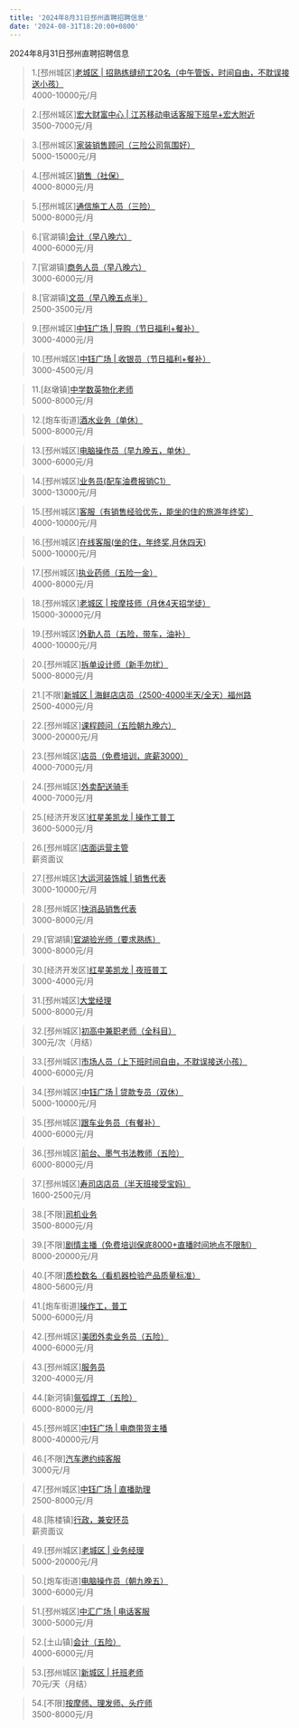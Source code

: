 ```yaml
---
title: '2024年8月31日邳州直聘招聘信息'
date: '2024-08-31T18:20:00+0800'
---
```

2024年8月31日邳州直聘招聘信息
<!--more-->
>1.[邳州城区][老城区 | 招熟练缝纫工20名（中午管饭，时间自由，不耽误接送小孩）](https://www.pizhouzhipin.com/job/36976)<br>
>4000-10000元/月

>2.[邳州城区][宏大财富中心 | 江苏移动电话客服下班早+宏大附近](https://www.pizhouzhipin.com/job/23334)<br>
>3500-7000元/月

>3.[邳州城区][家装销售顾问（三险公司氛围好）](https://www.pizhouzhipin.com/job/15739)<br>
>5000-15000元/月

>4.[邳州城区][销售（社保）](https://www.pizhouzhipin.com/job/24006)<br>
>4000-8000元/月

>5.[邳州城区][通信施工人员（三险）](https://www.pizhouzhipin.com/job/17663)<br>
>5000-8000元/月

>6.[官湖镇][会计（早八晚六）](https://www.pizhouzhipin.com/job/37116)<br>
>4000-6000元/月

>7.[官湖镇][商务人员（早八晚六）](https://www.pizhouzhipin.com/job/37114)<br>
>3000-6000元/月

>8.[官湖镇][文员（早八晚五点半）](https://www.pizhouzhipin.com/job/35911)<br>
>2500-3500元/月

>9.[邳州城区][中钰广场 | 导购（节日福利+餐补）](https://www.pizhouzhipin.com/job/30878)<br>
>3000-4000元/月

>10.[邳州城区][中钰广场 | 收银员（节日福利+餐补）](https://www.pizhouzhipin.com/job/30879)<br>
>3000-4500元/月

>11.[赵墩镇][中学数英物化老师](https://www.pizhouzhipin.com/job/36840)<br>
>5000-8000元/月

>12.[炮车街道][酒水业务（单休）](https://www.pizhouzhipin.com/job/35851)<br>
>5000-8000元/月

>13.[邳州城区][电脑操作员（早九晚五，单休）](https://www.pizhouzhipin.com/job/37073)<br>
>3000-6000元/月

>14.[邳州城区][业务员(配车油费报销C1）](https://www.pizhouzhipin.com/job/8933)<br>
>3000-13000元/月

>15.[邳州城区][客服（有销售经验优先，能坐的住的旅游年终奖）](https://www.pizhouzhipin.com/job/21476)<br>
>4000-10000元/月

>16.[邳州城区][在线客服(坐的住，年终奖,月休四天)](https://www.pizhouzhipin.com/job/21478)<br>
>5000-10000元/月

>17.[邳州城区][执业药师（五险一金）](https://www.pizhouzhipin.com/job/32595)<br>
>4000-8000元/月

>18.[邳州城区][老城区 | 按摩技师（月休4天招学徒）](https://www.pizhouzhipin.com/job/21872)<br>
>15000-30000元/月

>19.[邳州城区][外勤人员（五险，带车，油补）](https://www.pizhouzhipin.com/job/32156)<br>
>4000-10000元/月

>20.[邳州城区][拆单设计师（新手勿扰）](https://www.pizhouzhipin.com/job/25275)<br>
>5000-8000元/月

>21.[不限][新城区 | 海鲜店店员（2500-4000半天/全天）福州路](https://www.pizhouzhipin.com/job/35093)<br>
>2500-4000元/月

>22.[邳州城区][课程顾问（五险朝九晚六）](https://www.pizhouzhipin.com/job/31005)<br>
>3000-20000元/月

>23.[邳州城区][店员（免费培训，底薪3000）](https://www.pizhouzhipin.com/job/36500)<br>
>4000-7000元/月

>24.[邳州城区][外卖配送骑手](https://www.pizhouzhipin.com/job/36574)<br>
>4000-7000元/月

>25.[经济开发区][红星美凯龙 | 操作工普工](https://www.pizhouzhipin.com/job/37039)<br>
>3600-5000元/月

>26.[邳州城区][店面运营主管](https://www.pizhouzhipin.com/job/36238)<br>
>薪资面议

>27.[邳州城区][大运河装饰城 | 销售代表](https://www.pizhouzhipin.com/job/36330)<br>
>3000-10000元/月

>28.[邳州城区][快消品销售代表](https://www.pizhouzhipin.com/job/36964)<br>
>3000-8000元/月

>29.[官湖镇][官湖验光师（要求熟练）](https://www.pizhouzhipin.com/job/33620)<br>
>3000-8000元/月

>30.[经济开发区][红星美凯龙 | 夜班普工](https://www.pizhouzhipin.com/job/37068)<br>
>3000-4000元/月

>31.[邳州城区][大堂经理](https://www.pizhouzhipin.com/job/1948)<br>
>5000-8000元/月

>32.[邳州城区][初高中兼职老师（全科目）](https://www.pizhouzhipin.com/job/34552)<br>
>300元/次（月结）

>33.[邳州城区][市场人员（上下班时间自由，不耽误接送小孩）](https://www.pizhouzhipin.com/job/36733)<br>
>4000-6000元/月

>34.[邳州城区][中钰广场 | 贷款专员（双休）](https://www.pizhouzhipin.com/job/22992)<br>
>5000-10000元/月

>35.[邳州城区][跟车业务员（有餐补）](https://www.pizhouzhipin.com/job/32711)<br>
>4000-6000元/月

>36.[邳州城区][前台、墨气书法教师（五险）](https://www.pizhouzhipin.com/job/25491)<br>
>6000-8000元/月

>37.[邳州城区][寿司店店员（半天班接受宝妈）](https://www.pizhouzhipin.com/job/36664)<br>
>1600-2500元/月

>38.[不限][司机业务](https://www.pizhouzhipin.com/job/37094)<br>
>3500-8000元/月

>39.[不限][剧情主播（免费培训保底8000+直播时间地点不限制）](https://www.pizhouzhipin.com/job/36887)<br>
>8000-20000元/月

>40.[不限][质检数名（看机器检验产品质量标准）](https://www.pizhouzhipin.com/job/30855)<br>
>4800-5600元/月

>41.[炮车街道][操作工，普工](https://www.pizhouzhipin.com/job/30797)<br>
>5000-6000元/月

>42.[邳州城区][美团外卖业务员（五险）](https://www.pizhouzhipin.com/job/32332)<br>
>4000-6000元/月

>43.[邳州城区][服务员](https://www.pizhouzhipin.com/job/32030)<br>
>3200-4000元/月

>44.[新河镇][氩弧焊工（五险）](https://www.pizhouzhipin.com/job/36982)<br>
>6000-8000元/月

>45.[邳州城区][中钰广场 | 电商带货主播](https://www.pizhouzhipin.com/job/36966)<br>
>8000-40000元/月

>46.[不限][汽车邀约纯客服](https://www.pizhouzhipin.com/job/37118)<br>
>3000元/月

>47.[邳州城区][中钰广场 | 直播助理](https://www.pizhouzhipin.com/job/36836)<br>
>2500-8000元/月

>48.[陈楼镇][行政，兼安环员](https://www.pizhouzhipin.com/job/37102)<br>
>薪资面议

>49.[邳州城区][老城区 | 业务经理](https://www.pizhouzhipin.com/job/37036)<br>
>5000-20000元/月

>50.[炮车街道][电脑操作员（朝九晚五）](https://www.pizhouzhipin.com/job/36357)<br>
>3000-6000元/月

>51.[邳州城区][中汇广场 | 电话客服](https://www.pizhouzhipin.com/job/36996)<br>
>3000-5000元/月

>52.[土山镇][会计（五险）](https://www.pizhouzhipin.com/job/37080)<br>
>4000-6000元/月

>53.[邳州城区][新城区 | 托班老师](https://www.pizhouzhipin.com/job/37077)<br>
>70元/天（月结）

>54.[不限][按摩师、理发师、头疗师](https://www.pizhouzhipin.com/job/37070)<br>
>3500-8000元/月

